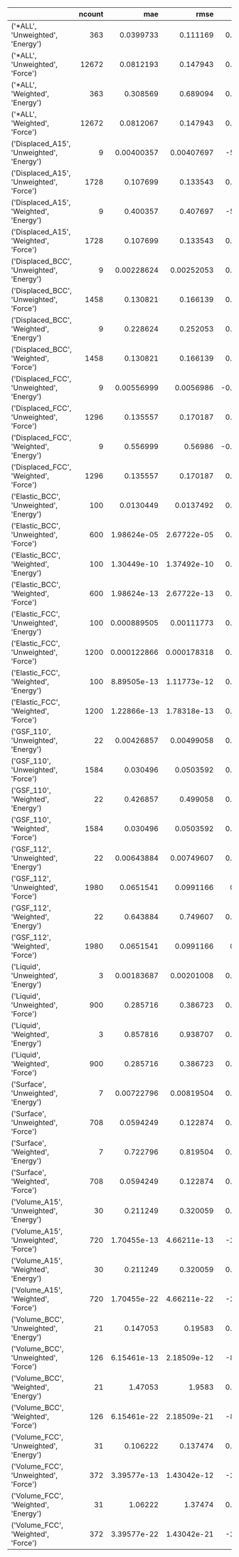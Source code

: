 |                                           |   ncount |         mae |        rmse |           rsq |
|:------------------------------------------|---------:|------------:|------------:|--------------:|
| ('*ALL', 'Unweighted', 'Energy')          |      363 | 0.0399733   | 0.111169    |      0.999502 |
| ('*ALL', 'Unweighted', 'Force')           |    12672 | 0.0812193   | 0.147943    |      0.987756 |
| ('*ALL', 'Weighted', 'Energy')            |      363 | 0.308569    | 0.689094    |      0.999999 |
| ('*ALL', 'Weighted', 'Force')             |    12672 | 0.0812067   | 0.147943    |      0.987756 |
| ('Displaced_A15', 'Unweighted', 'Energy') |        9 | 0.00400357  | 0.00407697  |     -5.04348  |
| ('Displaced_A15', 'Unweighted', 'Force')  |     1728 | 0.107699    | 0.133543    |      0.945291 |
| ('Displaced_A15', 'Weighted', 'Energy')   |        9 | 0.400357    | 0.407697    |     -5.04348  |
| ('Displaced_A15', 'Weighted', 'Force')    |     1728 | 0.107699    | 0.133543    |      0.945291 |
| ('Displaced_BCC', 'Unweighted', 'Energy') |        9 | 0.00228624  | 0.00252053  |      0.996486 |
| ('Displaced_BCC', 'Unweighted', 'Force')  |     1458 | 0.130821    | 0.166139    |      0.988029 |
| ('Displaced_BCC', 'Weighted', 'Energy')   |        9 | 0.228624    | 0.252053    |      0.996486 |
| ('Displaced_BCC', 'Weighted', 'Force')    |     1458 | 0.130821    | 0.166139    |      0.988029 |
| ('Displaced_FCC', 'Unweighted', 'Energy') |        9 | 0.00556999  | 0.0056986   |     -0.639082 |
| ('Displaced_FCC', 'Unweighted', 'Force')  |     1296 | 0.135557    | 0.170187    |      0.890659 |
| ('Displaced_FCC', 'Weighted', 'Energy')   |        9 | 0.556999    | 0.56986     |     -0.639082 |
| ('Displaced_FCC', 'Weighted', 'Force')    |     1296 | 0.135557    | 0.170187    |      0.890659 |
| ('Elastic_BCC', 'Unweighted', 'Energy')   |      100 | 0.0130449   | 0.0137492   |      0.960259 |
| ('Elastic_BCC', 'Unweighted', 'Force')    |      600 | 1.98624e-05 | 2.67722e-05 |      0.986616 |
| ('Elastic_BCC', 'Weighted', 'Energy')     |      100 | 1.30449e-10 | 1.37492e-10 |      0.960259 |
| ('Elastic_BCC', 'Weighted', 'Force')      |      600 | 1.98624e-13 | 2.67722e-13 |      0.986616 |
| ('Elastic_FCC', 'Unweighted', 'Energy')   |      100 | 0.000889505 | 0.00111773  |      0.999581 |
| ('Elastic_FCC', 'Unweighted', 'Force')    |     1200 | 0.000122866 | 0.000178318 |      0.751392 |
| ('Elastic_FCC', 'Weighted', 'Energy')     |      100 | 8.89505e-13 | 1.11773e-12 |      0.999581 |
| ('Elastic_FCC', 'Weighted', 'Force')      |     1200 | 1.22866e-13 | 1.78318e-13 |      0.751392 |
| ('GSF_110', 'Unweighted', 'Energy')       |       22 | 0.00426857  | 0.00499058  |      0.929575 |
| ('GSF_110', 'Unweighted', 'Force')        |     1584 | 0.030496    | 0.0503592   |      0.999049 |
| ('GSF_110', 'Weighted', 'Energy')         |       22 | 0.426857    | 0.499058    |      0.929575 |
| ('GSF_110', 'Weighted', 'Force')          |     1584 | 0.030496    | 0.0503592   |      0.999049 |
| ('GSF_112', 'Unweighted', 'Energy')       |       22 | 0.00643884  | 0.00749607  |      0.922915 |
| ('GSF_112', 'Unweighted', 'Force')        |     1980 | 0.0651541   | 0.0991166   |      0.99743  |
| ('GSF_112', 'Weighted', 'Energy')         |       22 | 0.643884    | 0.749607    |      0.922915 |
| ('GSF_112', 'Weighted', 'Force')          |     1980 | 0.0651541   | 0.0991166   |      0.99743  |
| ('Liquid', 'Unweighted', 'Energy')        |        3 | 0.00183687  | 0.00201008  |      0.999625 |
| ('Liquid', 'Unweighted', 'Force')         |      900 | 0.285716    | 0.386723    |      0.966621 |
| ('Liquid', 'Weighted', 'Energy')          |        3 | 0.857816    | 0.938707    |      0.999625 |
| ('Liquid', 'Weighted', 'Force')           |      900 | 0.285716    | 0.386723    |      0.966621 |
| ('Surface', 'Unweighted', 'Energy')       |        7 | 0.00722796  | 0.00819504  |      0.996781 |
| ('Surface', 'Unweighted', 'Force')        |      708 | 0.0594249   | 0.122874    |      0.995826 |
| ('Surface', 'Weighted', 'Energy')         |        7 | 0.722796    | 0.819504    |      0.996781 |
| ('Surface', 'Weighted', 'Force')          |      708 | 0.0594249   | 0.122874    |      0.995826 |
| ('Volume_A15', 'Unweighted', 'Energy')    |       30 | 0.211249    | 0.320059    |      0.998116 |
| ('Volume_A15', 'Unweighted', 'Force')     |      720 | 1.70455e-13 | 4.66211e-13 |   -265.252    |
| ('Volume_A15', 'Weighted', 'Energy')      |       30 | 0.211249    | 0.320059    |      0.998116 |
| ('Volume_A15', 'Weighted', 'Force')       |      720 | 1.70455e-22 | 4.66211e-22 |   -265.252    |
| ('Volume_BCC', 'Unweighted', 'Energy')    |       21 | 0.147053    | 0.19583     |      0.999787 |
| ('Volume_BCC', 'Unweighted', 'Force')     |      126 | 6.15461e-13 | 2.18509e-12 | -82147.3      |
| ('Volume_BCC', 'Weighted', 'Energy')      |       21 | 1.47053     | 1.9583      |      0.999787 |
| ('Volume_BCC', 'Weighted', 'Force')       |      126 | 6.15461e-22 | 2.18509e-21 | -82147.3      |
| ('Volume_FCC', 'Unweighted', 'Energy')    |       31 | 0.106222    | 0.137474    |      0.999789 |
| ('Volume_FCC', 'Unweighted', 'Force')     |      372 | 3.39577e-13 | 1.43042e-12 | -23413.4      |
| ('Volume_FCC', 'Weighted', 'Energy')      |       31 | 1.06222     | 1.37474     |      0.999789 |
| ('Volume_FCC', 'Weighted', 'Force')       |      372 | 3.39577e-22 | 1.43042e-21 | -23413.4      |